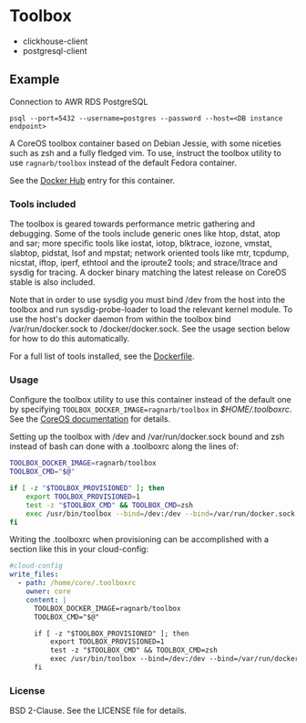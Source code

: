 # Toolbox

 
  - clickhouse-client
  - postgresql-client


## Example

Connection to AWR RDS PostgreSQL

```shell
psql --port=5432 --username=postgres --password --host=<DB instance endpoint>
```

A CoreOS toolbox container based on Debian Jessie, with some niceties such as zsh and a fully fledged vim. To use, instruct the toolbox utility to use `ragnarb/toolbox` instead of the default Fedora container.

See the [Docker Hub](https://registry.hub.docker.com/u/ragnarb/toolbox/) entry for this container.

### Tools included

The toolbox is geared towards performance metric gathering and debugging. Some of the tools include generic ones like htop, dstat, atop and sar; more specific tools like iostat, iotop, blktrace, iozone, vmstat, slabtop, pidstat, lsof and mpstat; network oriented tools like mtr, tcpdump, nicstat, iftop, iperf, ethtool and the iproute2 tools; and strace/ltrace and sysdig for tracing. A docker binary matching the latest release on CoreOS stable is also included.

Note that in order to use sysdig you must bind /dev from the host into the toolbox and run sysdig-probe-loader to load the relevant kernel module. To use the host's docker daemon from within the toolbox bind /var/run/docker.sock to /docker/docker.sock. See the usage section below for how to do this automatically.

For a full list of tools installed, see the [Dockerfile](https://github.com/ragnar-johannsson/toolbox/blob/master/Dockerfile).

### Usage

Configure the toolbox utility to use this container instead of the default one by specifying `TOOLBOX_DOCKER_IMAGE=ragnarb/toolbox` in *$HOME/.toolboxrc*. See the [CoreOS documentation](https://coreos.com/docs/cluster-management/debugging/install-debugging-tools/) for details.

Setting up the toolbox with /dev and /var/run/docker.sock bound and zsh instead of bash can done with a .toolboxrc along the lines of:

```bash
TOOLBOX_DOCKER_IMAGE=ragnarb/toolbox
TOOLBOX_CMD="$@"

if [ -z "$TOOLBOX_PROVISIONED" ]; then
    export TOOLBOX_PROVISIONED=1
    test -z "$TOOLBOX_CMD" && TOOLBOX_CMD=zsh
    exec /usr/bin/toolbox --bind=/dev:/dev --bind=/var/run/docker.sock:/docker/docker.sock $TOOLBOX_CMD
fi
```

Writing the .toolboxrc when provisioning can be accomplished with a section like this in your cloud-config:

```yaml
#cloud-config
write_files:
  - path: /home/core/.toolboxrc
    owner: core
    content: |
      TOOLBOX_DOCKER_IMAGE=ragnarb/toolbox
      TOOLBOX_CMD="$@"

      if [ -z "$TOOLBOX_PROVISIONED" ]; then
          export TOOLBOX_PROVISIONED=1
          test -z "$TOOLBOX_CMD" && TOOLBOX_CMD=zsh
          exec /usr/bin/toolbox --bind=/dev:/dev --bind=/var/run/docker.sock:/docker/docker.sock $TOOLBOX_CMD
      fi
```

### License

BSD 2-Clause. See the LICENSE file for details.
